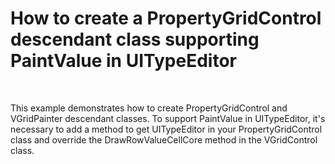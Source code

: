 # How to create a PropertyGridControl descendant class supporting PaintValue in UITypeEditor


<p> </p>
<p>This example demonstrates how to create PropertyGridControl and VGridPainter descendant classes. To support PaintValue in UITypeEditor, it's necessary to add a method to get UITypeEditor in your PropertyGridControl class and override the DrawRowValueCellCore method in the VGridControl class.</p>

<br/>


